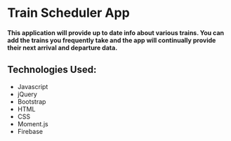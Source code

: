 # Train Scheduler App

#### This application will provide up to date info about various trains. You can add the trains you frequently take and the app will continually provide their next arrival and departure data.

## Technologies Used:

* Javascript
* jQuery
* Bootstrap
* HTML
* CSS
* Moment.js
* Firebase
